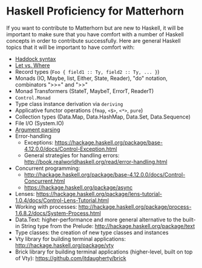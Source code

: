 
Haskell Proficiency for Matterhorn
==================================

If you want to contribute to Matterhorn but are new to Haskell, it will
be important to make sure that you have comfort with a number of Haskell
concepts in order to contribute successfully. Here are general Haskell
topics that it will be important to have comfort with:

* [Haddock syntax](https://github.com/aisamanra/haddock-cheatsheet/blob/master/haddocks.pdf)
* [Let vs. Where](https://wiki.haskell.org/Let_vs._Where)
* Record types (`Foo { field1 :: Ty, field2 :: Ty, ... }`)
* Monads (IO, Maybe, list, Either, State, Reader), "do" notation, combinators ">>=" and ">>"
* Monad Transformers (StateT, MaybeT, ErrorT, ReaderT)
* `Control.Monad`
* Type class instance derivation via `deriving`
* Applicative functor operations (`fmap`, `<$>`, `<*>`, `pure`)
* Collection types (Data.Map, Data.HashMap, Data.Set, Data.Sequence)
* File I/O (System.IO)
* [Argument parsing](https://hackage.haskell.org/package/base-4.12.0.0/docs/System-Console-GetOpt.html)
* Error-handling
  * Exceptions: https://hackage.haskell.org/package/base-4.12.0.0/docs/Control-Exception.html
  * General strategies for handling errors: http://book.realworldhaskell.org/read/error-handling.html
* Concurrent programming:
  * http://hackage.haskell.org/package/base-4.12.0.0/docs/Control-Concurrent.html
  * https://hackage.haskell.org/package/async
* Lenses: https://hackage.haskell.org/package/lens-tutorial-1.0.4/docs/Control-Lens-Tutorial.html
* Working with processes: http://hackage.haskell.org/package/process-1.6.8.2/docs/System-Process.html
* Data.Text: higher-performance and more general alternative to the built-in String type from the Prelude: http://hackage.haskell.org/package/text
* Type classes: the creation of new type classes and instances
* Vty library for building terminal applications: http://hackage.haskell.org/package/vty
* Brick library for building terminal applications (higher-level, built on top of Vty): https://github.com/jtdaugherty/brick

